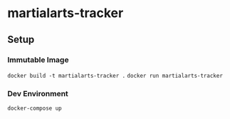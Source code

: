 # martialarts-tracker

## Setup

### Immutable Image
`docker build -t martialarts-tracker .`
`docker run martialarts-tracker`

### Dev Environment
`docker-compose up`
